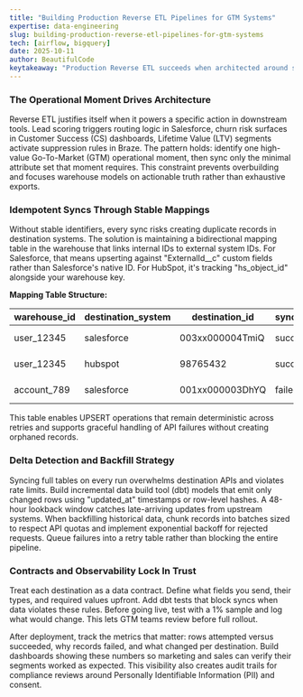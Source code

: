 ```yaml
---
title: "Building Production Reverse ETL Pipelines for GTM Systems"
expertise: data-engineering
slug: building-production-reverse-etl-pipelines-for-gtm-systems
tech: [airflow, bigquery]
date: 2025-10-11
author: BeautifulCode
keytakeaway: "Production Reverse ETL succeeds when architected around specific operational moments with stable ID mappings, incremental sync patterns, enforced data contracts, and field-level observability that maintains trust between data and GTM teams."
---
```


### The Operational Moment Drives Architecture

Reverse ETL justifies itself when it powers a specific action in downstream tools. Lead scoring triggers routing logic in Salesforce, churn risk surfaces in Customer Success (CS) dashboards, Lifetime Value (LTV) segments activate suppression rules in Braze. The pattern holds: identify one high-value Go-To-Market (GTM) operational moment, then sync only the minimal attribute set that moment requires. This constraint prevents overbuilding and focuses warehouse models on actionable truth rather than exhaustive exports.

### Idempotent Syncs Through Stable Mappings

Without stable identifiers, every sync risks creating duplicate records in destination systems. The solution is maintaining a bidirectional mapping table in the warehouse that links internal IDs to external system IDs. For Salesforce, that means upserting against "ExternalId\_\_c" custom fields rather than Salesforce's native ID. For HubSpot, it's tracking "hs_object_id" alongside your warehouse key.

**Mapping Table Structure:**

| warehouse_id | destination_system | destination_id  | sync_status | last_synced_at      |
| ------------ | ------------------ | --------------- | ----------- | ------------------- |
| user_12345   | salesforce         | 003xx000004TmiQ | success     | 2025-10-10 14:23:11 |
| user_12345   | hubspot            | 98765432        | success     | 2025-10-10 14:23:15 |
| account_789  | salesforce         | 001xx000003DhYQ | failed      | 2025-10-10 14:20:05 |

This table enables UPSERT operations that remain deterministic across retries and supports graceful handling of API failures without creating orphaned records.

### Delta Detection and Backfill Strategy

Syncing full tables on every run overwhelms destination APIs and violates rate limits. Build incremental data build tool (dbt) models that emit only changed rows using "updated_at" timestamps or row-level hashes. A 48-hour lookback window catches late-arriving updates from upstream systems. When backfilling historical data, chunk records into batches sized to respect API quotas and implement exponential backoff for rejected requests. Queue failures into a retry table rather than blocking the entire pipeline.

### Contracts and Observability Lock In Trust

Treat each destination as a data contract. Define what fields you send, their types, and required values upfront. Add dbt tests that block syncs when data violates these rules. Before going live, test with a 1% sample and log what would change. This lets GTM teams review before full rollout.

After deployment, track the metrics that matter: rows attempted versus succeeded, why records failed, and what changed per destination. Build dashboards showing these numbers so marketing and sales can verify their segments worked as expected. This visibility also creates audit trails for compliance reviews around Personally Identifiable Information (PII) and consent.
